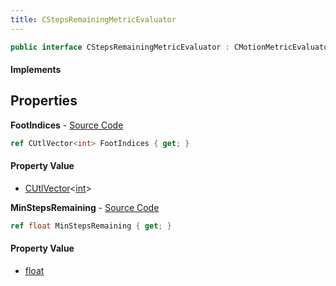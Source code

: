 ```yaml
---
title: CStepsRemainingMetricEvaluator
---
```


```csharp
public interface CStepsRemainingMetricEvaluator : CMotionMetricEvaluator, ISchemaClass<CMotionMetricEvaluator>, ISchemaClass<CStepsRemainingMetricEvaluator>, ISchemaField, ISchemaClass, INativeHandle
```

#### Implements

## Properties

**FootIndices** - [Source Code](https://github.com/swiftly-solution/swiftlys2/blob/master/managed/src/SwiftlyS2.Generated/Schemas/Interfaces/CStepsRemainingMetricEvaluator.cs#L16)

```csharp
ref CUtlVector<int> FootIndices { get; }
```

#### Property Value

- [CUtlVector](/docs/api/shared/natives/cutlvector-1)<[int](https://learn.microsoft.com/dotnet/api/system.int32)>

**MinStepsRemaining** - [Source Code](https://github.com/swiftly-solution/swiftlys2/blob/master/managed/src/SwiftlyS2.Generated/Schemas/Interfaces/CStepsRemainingMetricEvaluator.cs#L18)

```csharp
ref float MinStepsRemaining { get; }
```

#### Property Value

- [float](https://learn.microsoft.com/dotnet/api/system.single)


